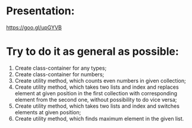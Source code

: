 # Presentation: 
https://goo.gl/upGYVB

# Try to do it as general as possible:

1) Create class-container for any types;
2) Create class-container for numbers;
3) Create utility method, which counts even numbers in given collection;
4) Create utility method, which takes two lists and index and replaces element at given position in the first collection with corresponding element from the second one, without possibility to do vice versa;
5) Create utility method, which takes two lists and index and switches elements at given position;
6) Create utility method, which finds maximum element in the given list.
 
